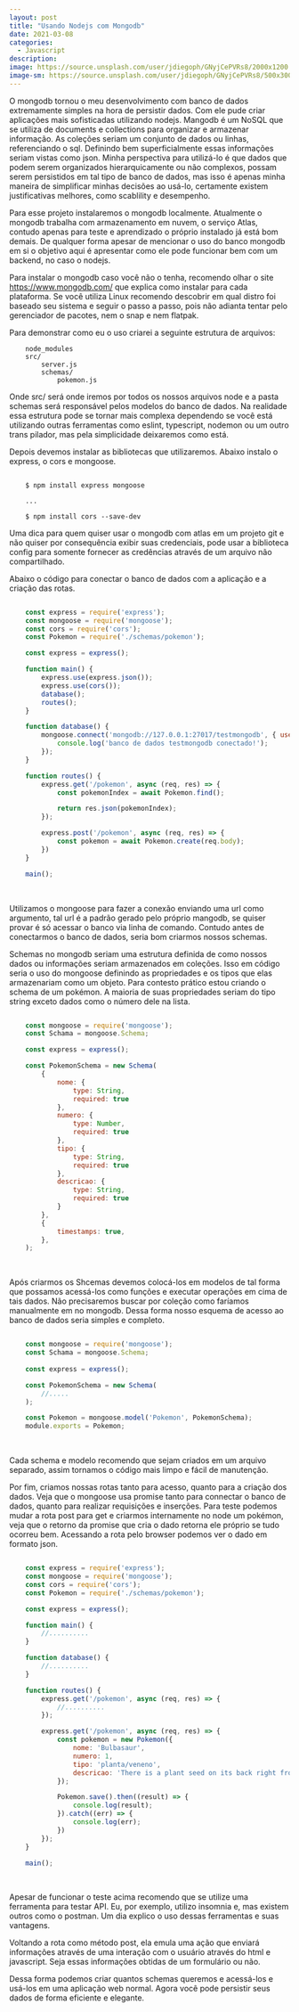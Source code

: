 ```yaml
---
layout: post
title: "Usando Nodejs com Mongodb"
date: 2021-03-08
categories:
  - Javascript
description:
image: https://source.unsplash.com/user/jdiegoph/GNyjCePVRs8/2000x1200
image-sm: https://source.unsplash.com/user/jdiegoph/GNyjCePVRs8/500x300
---
```


O mongodb tornou o meu desenvolvimento com banco de dados extremamente simples na hora de persistir dados. Com ele pude criar aplicações mais sofisticadas utilizando nodejs. Mangodb é um NoSQL que se utiliza de documents e collections para organizar e armazenar informação. As coleções seriam um conjunto de dados ou linhas, referenciando o sql. Definindo bem superficialmente essas informações seriam vistas como json. Minha perspectiva para utilizá-lo é que dados que podem serem organizados hierarquicamente  ou não complexos, possam serem persistidos em tal tipo de banco de dados, mas isso é apenas minha maneira de simplificar minhas decisões ao usá-lo, certamente existem justificativas melhores, como  scablility  e desempenho.

Para esse projeto instalaremos o mongodb localmente. Atualmente o mongodb trabalha com armazenamento em nuvem, o serviço Atlas, contudo apenas para teste e aprendizado o próprio instalado já está bom demais. De qualquer forma apesar de mencionar o uso do banco mongodb em si o objetivo aqui é apresentar como ele pode funcionar bem com um backend, no caso o nodejs.

Para instalar o mongodb caso você não o tenha, recomendo olhar o site https://www.mongodb.com/ que explica como instalar para cada plataforma. Se você utiliza Linux recomendo descobrir em qual distro foi baseado seu sistema e seguir o passo a passo, pois não adianta tentar pelo gerenciador de pacotes, nem o snap e nem flatpak.

Para demonstrar como eu o uso criarei a seguinte estrutura de arquivos:

~~~ shell
    node_modules
    src/
        server.js
        schemas/
            pokemon.js   

~~~

Onde src/ será onde iremos por todos os nossos arquivos node e a pasta schemas será responsável pelos modelos do banco de dados. Na realidade essa estrutura pode se tornar mais complexa dependendo se você está utilizando outras ferramentas como eslint, typescript, nodemon ou um outro trans pilador, mas pela simplicidade deixaremos como está.

Depois devemos instalar as bibliotecas que utilizaremos. Abaixo instalo o express, o cors e mongoose.

~~~ shell

    $ npm install express mongoose

    ...

    $ npm install cors --save-dev

~~~
Uma dica para quem quiser usar o mongodb com atlas em um projeto git e não quiser por consequência exibir suas credenciais, pode usar a biblioteca config para somente fornecer as credências através de um arquivo não compartilhado.

Abaixo o código para conectar o banco de dados com a aplicação e a criação das rotas.

~~~ javascript

    const express = require('express'); 
    const mongoose = require('mongoose');
    const cors = require('cors');
    const Pokemon = require('./schemas/pokemon');

    const express = express();

    function main() {
        express.use(express.json());
        express.use(cors());
        database();
        routes();
    }

    function database() {
        mongoose.connect('mongodb://127.0.0.1:27017/testmongodb', { useNewUrlParser: true }).then((result) =>{
            console.log('banco de dados testmongodb conectado!');
        });
    }

    function routes() {
        express.get('/pokemon', async (req, res) => {
            const pokemonIndex = await Pokemon.find();

            return res.json(pokemonIndex);
        });

        express.post('/pokemon', async (req, res) => {
            const pokemon = await Pokemon.create(req.body);
        })
    }

    main();

~~~
<br>


Utilizamos o mongoose para fazer a conexão enviando uma url como argumento, tal url é a padrão gerado pelo próprio mangodb, se quiser provar é só acessar o banco via linha de comando. Contudo antes de conectarmos o banco de dados, seria bom criarmos nossos schemas.

Schemas no mongodb seriam uma estrutura definida de como nossos dados ou informações seriam armazenados em coleções. Isso em código seria o uso do mongoose definindo as propriedades e os tipos que elas armazenariam como um objeto. Para contesto prático estou criando o schema de um pokémon. A maioria de suas propriedades seriam do tipo string exceto dados como o número dele na lista.


~~~ javascript

    const mongoose = require('mongoose'); 
    const Schama = mongoose.Schema;

    const express = express();

    const PokemonSchema = new Schema(
        {
            nome: {
                type: String,
                required: true
            },
            numero: {
                type: Number,
                required: true
            },
            tipo: {
                type: String,
                required: true
            },
            descricao: {
                type: String,
                required: true
            }
        },
        {
            timestamps: true,
        },
    );
~~~
<br>


Após criarmos os Shcemas devemos colocá-los em modelos de tal forma que possamos acessá-los como funções e executar operações em cima de tais dados. Não precisaremos buscar por coleção como faríamos manualmente em no mongodb. Dessa forma nosso esquema de acesso ao banco de dados seria simples e completo. 

~~~ javascript

    const mongoose = require('mongoose'); 
    const Schama = mongoose.Schema;
    
    const express = express();

    const PokemonSchema = new Schema(
        //.....
    );

    const Pokemon = mongoose.model('Pokemon', PokemonSchema);
    module.exports = Pokemon;
~~~
<br>


Cada schema e modelo recomendo que sejam criados em um arquivo separado, assim tornamos o código mais limpo e fácil de manutenção.


Por fim, criamos nossas rotas tanto  para acesso, quanto para a criação dos dados. Veja que o mongoose usa  promise tanto para connectar o banco de dados, quanto para realizar requisições e inserções. Para teste podemos mudar a rota post para get e criarmos internamente no node um pokémon, veja que o retorno da promise que cria o dado retorna ele próprio se tudo ocorreu bem. Acessando a rota pelo browser podemos ver o dado em formato json. 

~~~ javascript

    const express = require('express'); 
    const mongoose = require('mongoose');
    const cors = require('cors');
    const Pokemon = require('./schemas/pokemon');

    const express = express();

    function main() {
        //..........
    }

    function database() {
        //..........
    }

    function routes() {
        express.get('/pokemon', async (req, res) => {
            //..........
        });

        express.get('/pokemon', async (req, res) => {
            const pokemon = new Pokemon({
                nome: 'Bulbasaur',
                numero: 1,
                tipo: 'planta/veneno',
                descricao: 'There is a plant seed on its back right from the day this Pokémon is born. The seed slowly grows larger.'
            });

            Pokemon.save().then((result) => {
                console.log(result);
            }).catch((err) => {
                console.log(err);
            })
        });
    }

    main();

~~~
<br>


Apesar de funcionar o teste acima recomendo que se utilize uma ferramenta para testar API. Eu, por  exemplo, utilizo insomnia e, mas existem outros como o postman. Um dia explico o uso dessas ferramentas e suas vantagens.

Voltando a rota como método post, ela emula uma ação que enviará informações através de uma interação com o usuário através do html e javascript. Seja essas informações obtidas de um formulário ou não.

Dessa forma podemos criar quantos schemas queremos e acessá-los e usá-los em uma aplicação web normal. Agora você pode persistir seus dados de forma eficiente e elegante.
